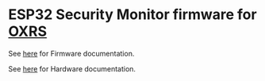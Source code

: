 # ESP32 Security Monitor firmware for [OXRS](https://oxrs.io)


See [here](https://oxrs.io/docs/firmware/security-monitor-esp32.html) for Firmware documentation.

See [here](https://oxrs.io/docs/hardware/input-devices/Modular-Security-I2CRJ45.html) for Hardware documentation.
